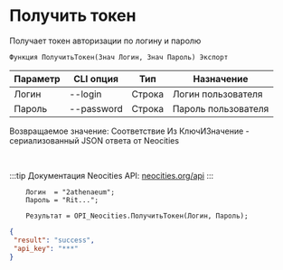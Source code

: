 ﻿---
sidebar_position: 2
---

# Получить токен
 Получает токен авторизации по логину и паролю



`Функция ПолучитьТокен(Знач Логин, Знач Пароль) Экспорт`

  | Параметр | CLI опция | Тип | Назначение |
  |-|-|-|-|
  | Логин | --login | Строка | Логин пользователя |
  | Пароль | --password | Строка | Пароль пользователя |

  
  Возвращаемое значение:   Соответствие Из КлючИЗначение - сериализованный JSON ответа от Neocities

<br/>

:::tip
Документация Neocities API: [neocities.org/api](https://neocities.org/api)
:::
<br/>


```bsl title="Пример кода"
    Логин  = "2athenaeum";
    Пароль = "Rit...";

    Результат = OPI_Neocities.ПолучитьТокен(Логин, Пароль);
```
    



```json title="Результат"
{
 "result": "success",
 "api_key": "***"
}
```
